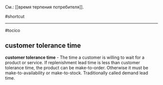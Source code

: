 См.: [[время терпения потребителя]].

#shortcut




<hr/>

#tocico

## customer tolerance time

<b>customer tolerance time</b> - The time a customer is willing to wait for a product or service.  If replenishment lead time is less than customer tolerance time, the product can be make-to-order.  Otherwise it must be make-to-availability or make-to-stock.  Traditionally called demand lead time.
 


